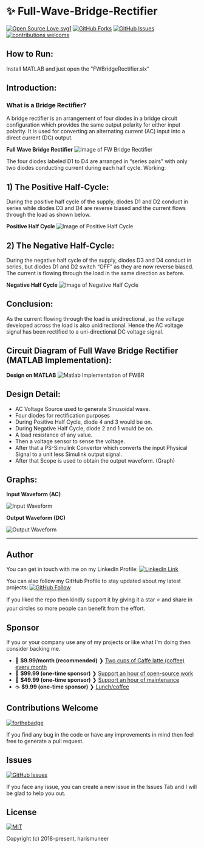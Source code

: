# ✨ Full-Wave-Bridge-Rectifier

[![Open Source Love svg1](https://badges.frapsoft.com/os/v1/open-source.svg?v=103)](#)
[![GitHub Forks](https://img.shields.io/github/forks/harismuneer/Full-Wave-Bridge-Rectifier.svg?style=social&label=Fork&maxAge=2592000)](https://www.github.com/harismuneer/Full-Wave-Bridge-Rectifier/fork)
[![GitHub Issues](https://img.shields.io/github/issues/harismuneer/Full-Wave-Bridge-Rectifier.svg?style=flat&label=Issues&maxAge=2592000)](https://www.github.com/harismuneer/Full-Wave-Bridge-Rectifier/issues)
[![contributions welcome](https://img.shields.io/badge/contributions-welcome-brightgreen.svg?style=flat&label=Contributions&colorA=red&colorB=black	)](#)


## How to Run:
Install MATLAB and just open the "FWBridgeRectifier.slx"

## Introduction:

### What is a Bridge Rectifier?
A bridge rectifier is an arrangement of four diodes in a bridge circuit configuration which provides the same output polarity for either input polarity. It is used for converting an alternating current (AC) input into a direct current (DC) output.

**Full Wave Bridge Rectifier**
![Image of FW Bridge Rectifier](../master/images/main.PNG) 



The four diodes labeled D1 to D4 are arranged in “series pairs” with only two diodes conducting current during each half cycle.
Working:

## 1) The Positive Half-Cycle:
During the positive half cycle of the supply, diodes D1 and D2 conduct in series while diodes D3 and D4 are reverse biased and the current flows through the load as shown below.

**Positive Half Cycle**
![Image of Positive Half Cycle](../master/images/p.png) 


## 2) The Negative Half-Cycle:
During the negative half cycle of the supply, diodes D3 and D4 conduct in series, but diodes D1 and D2 switch “OFF” as they are now reverse biased. The current is flowing through the load in the same direction as before.
 
**Negative Half Cycle**
![Image of Negative Half Cycle](../master/images/n.png) 




## Conclusion:
 As the current flowing through the load is unidirectional, so the voltage developed across the load is also unidirectional. Hence the AC voltage signal has been rectified to a uni-directional DC voltage signal.




## Circuit Diagram of Full Wave Bridge Rectifier (MATLAB Implementation): 

**Design on MATLAB**
![Matlab Implementation of FWBR](../master/images/m.png) 
                  

                  
## Design Detail:

* AC Voltage Source used to generate Sinusoidal wave.
* Four diodes for rectification purposes 
* During Positive Half Cycle, diode 4 and 3 would be on.
* During Negative Half Cycle, diode 2 and 1 would be on.
* A load resistance of any value. 
* Then a voltage sensor to sense the voltage.
* After that a PS-Simulink Convertor which converts the input Physical Signal to a unit less Simulink output signal.
* After that Scope is used to obtain the output waveform. (Graph)


## Graphs:

**Input Waveform (AC)**

![Input Waveform](../master/images/i.png) 


**Output Waveform (DC)**    

![Output Waveform](../master/images/o.png) 


-------------------------------
## Author
You can get in touch with me on my LinkedIn Profile: [![LinkedIn Link](https://img.shields.io/badge/Connect-harismuneer-blue.svg?logo=linkedin&longCache=true&style=social&label=Follow)](https://www.linkedin.com/in/harismuneer)

You can also follow my GitHub Profile to stay updated about my latest projects: [![GitHub Follow](https://img.shields.io/badge/Connect-harismuneer-blue.svg?logo=Github&longCache=true&style=social&label=Follow)](https://github.com/harismuneer)

If you liked the repo then kindly support it by giving it a star ⭐ and share in your circles so more people can benefit from the effort.

## Sponsor
If you or your company use any of my projects or like what I’m doing then consider backing me.

- 🌟  **$9.99/month (recommended)** ❯ [Two cups of Caffè latte (coffee) every month](https://tinyurl.com/Haris-OSS-Coffee)
- 🚀  **$99.99 (one-time sponsor)** ❯ [Support an hour of open-source work](https://tinyurl.com/Haris-OSS-Platinum)
- 🔰  **$49.99 (one-time sponsor)** ❯ [Support an hour of maintenance](https://tinyurl.com/Haris-OSS-Gold)
- ☕️  **$9.99 (one-time sponsor)** ❯ [Lunch/coffee](https://tinyurl.com/Haris-OSS-Silver)

## Contributions Welcome
[![forthebadge](https://forthebadge.com/images/badges/built-with-love.svg)](#)

If you find any bug in the code or have any improvements in mind then feel free to generate a pull request.

## Issues
[![GitHub Issues](https://img.shields.io/github/issues/harismuneer/Full-Wave-Bridge-Rectifier.svg?style=flat&label=Issues&maxAge=2592000)](https://www.github.com/harismuneer/Full-Wave-Bridge-Rectifier/issues)

If you face any issue, you can create a new issue in the Issues Tab and I will be glad to help you out.

## License
[![MIT](https://img.shields.io/cocoapods/l/AFNetworking.svg?style=style&label=License&maxAge=2592000)](../master/LICENSE)

Copyright (c) 2018-present, harismuneer                                                        
